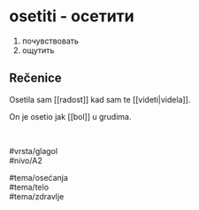 # osetiti - осетити

1. почувствовать  
2. ощутить

## Rečenice

Osetila sam [[radost]] kad sam te [[videti|videla]].

On je osetio jak [[bol]] u grudima.

<br>

#vrsta/glagol  
#nivo/A2  

#tema/osećanja  
#tema/telo  
#tema/zdravlje
